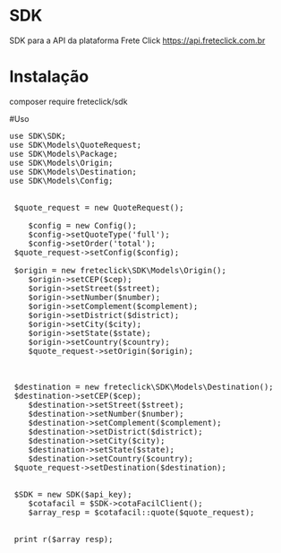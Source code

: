 # SDK

SDK para a API da plataforma Frete Click
https://api.freteclick.com.br


# Instalação
composer require freteclick/sdk

#Uso

<pre>
use SDK\SDK;
use SDK\Models\QuoteRequest;
use SDK\Models\Package;
use SDK\Models\Origin;
use SDK\Models\Destination;
use SDK\Models\Config;


 $quote_request = new QuoteRequest();

	$config = new Config();
	$config->setQuoteType('full');
	$config->setOrder('total');
 $quote_request->setConfig($config);

 $origin = new freteclick\SDK\Models\Origin();  
	$origin->setCEP($cep);
	$origin->setStreet($street);
	$origin->setNumber($number);
	$origin->setComplement($complement);
	$origin->setDistrict($district);
	$origin->setCity($city);
	$origin->setState($state);
	$origin->setCountry($country); 
	$quote_request->setOrigin($origin);
 
 
 
 $destination = new freteclick\SDK\Models\Destination(); 
 $destination->setCEP($cep);
	$destination->setStreet($street);
	$destination->setNumber($number);
	$destination->setComplement($complement);
	$destination->setDistrict($district);
	$destination->setCity($city);
	$destination->setState($state);
	$destination->setCountry($country); 	
 $quote_request->setDestination($destination);  
 

 $SDK = new SDK($api_key);
	$cotafacil = $SDK->cotaFacilClient();			
	$array_resp = $cotafacil::quote($quote_request);	
   
   
 print_r($array_resp); 
</pre>
